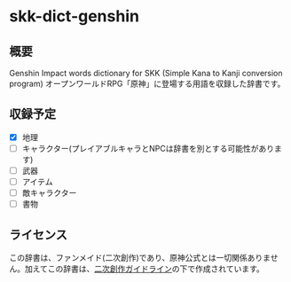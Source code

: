 # skk-dict-genshin

## 概要
Genshin Impact words dictionary for SKK (Simple Kana to Kanji conversion program)
オープンワールドRPG「原神」に登場する用語を収録した辞書です。

## 収録予定
- [x] 地理
- [ ] キャラクター(プレイアブルキャラとNPCは辞書を別とする可能性があります)
- [ ] 武器
- [ ] アイテム
- [ ] 敵キャラクター
- [ ] 書物

## ライセンス
この辞書は、ファンメイド(二次創作)であり、原神公式とは一切関係ありません。加えてこの辞書は、[二次創作ガイドライン](https://www.hoyolab.com/article/1075541)の下で作成されています。
